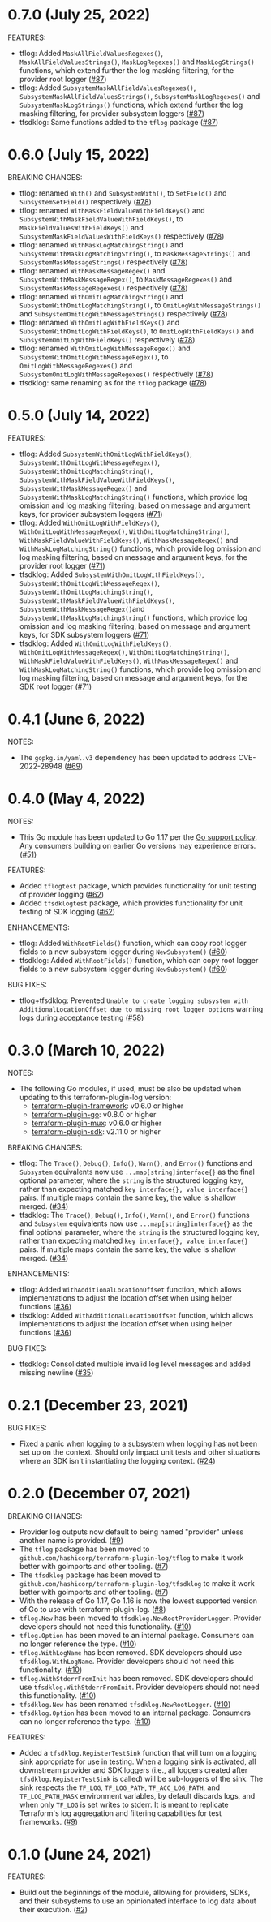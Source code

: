 # 0.7.0 (July 25, 2022)

FEATURES:

* tflog: Added `MaskAllFieldValuesRegexes()`, `MaskAllFieldValuesStrings()`, `MaskLogRegexes()` and `MaskLogStrings()` functions, which extend further the log masking filtering, for the provider root logger ([#87](https://github.com/hashicorp/terraform-plugin-log/issues/87))
* tflog: Added `SubsystemMaskAllFieldValuesRegexes()`, `SubsystemMaskAllFieldValuesStrings()`, `SubsystemMaskLogRegexes()` and `SubsystemMaskLogStrings()` functions, which extend further the log masking filtering, for provider subsystem loggers ([#87](https://github.com/hashicorp/terraform-plugin-log/issues/87))
* tfsdklog: Same functions added to the `tflog` package ([#87](https://github.com/hashicorp/terraform-plugin-log/issues/87))

# 0.6.0 (July 15, 2022)

BREAKING CHANGES:

* tflog: renamed `With()` and `SubsystemWith()`, to `SetField()` and `SubsystemSetField()` respectively ([#78](https://github.com/hashicorp/terraform-plugin-log/issues/78))
* tflog: renamed `WithMaskFieldValueWithFieldKeys()` and `SubsystemWithMaskFieldValueWithFieldKeys()`, to `MaskFieldValuesWithFieldKeys()` and `SubsystemMaskFieldValuesWithFieldKeys()` respectively ([#78](https://github.com/hashicorp/terraform-plugin-log/issues/78))
* tflog: renamed `WithMaskLogMatchingString()` and `SubsystemWithMaskLogMatchingString()`, to `MaskMessageStrings()` and `SubsystemMaskMessageStrings()` respectively ([#78](https://github.com/hashicorp/terraform-plugin-log/issues/78))
* tflog: renamed `WithMaskMessageRegex()` and `SubsystemWithMaskMessageRegex()`, to `MaskMessageRegexes()` and `SubsystemMaskMessageRegexes()` respectively ([#78](https://github.com/hashicorp/terraform-plugin-log/issues/78))
* tflog: renamed `WithOmitLogMatchingString()` and `SubsystemWithOmitLogMatchingString()`, to `OmitLogWithMessageStrings()` and `SubsystemOmitLogWithMessageStrings()` respectively ([#78](https://github.com/hashicorp/terraform-plugin-log/issues/78))
* tflog: renamed `WithOmitLogWithFieldKeys()` and `SubsystemWithOmitLogWithFieldKeys()`, to `OmitLogWithFieldKeys()` and `SubsystemOmitLogWithFieldKeys()` respectively ([#78](https://github.com/hashicorp/terraform-plugin-log/issues/78))
* tflog: renamed `WithOmitLogWithMessageRegex()` and `SubsystemWithOmitLogWithMessageRegex()`, to `OmitLogWithMessageRegexes()` and `SubsystemOmitLogWithMessageRegexes()` respectively ([#78](https://github.com/hashicorp/terraform-plugin-log/issues/78))
* tfsdklog: same renaming as for the `tflog` package ([#78](https://github.com/hashicorp/terraform-plugin-log/issues/78))

# 0.5.0 (July 14, 2022)

FEATURES:

* tflog: Added `SubsystemWithOmitLogWithFieldKeys()`, `SubsystemWithOmitLogWithMessageRegex()`, `SubsystemWithOmitLogMatchingString()`, `SubsystemWithMaskFieldValueWithFieldKeys()`, `SubsystemWithMaskMessageRegex()` and `SubsystemWithMaskLogMatchingString()` functions, which provide log omission and log masking filtering, based on message and argument keys, for provider subsystem loggers ([#71](https://github.com/hashicorp/terraform-plugin-log/issues/71))
* tflog: Added `WithOmitLogWithFieldKeys()`, `WithOmitLogWithMessageRegex()`, `WithOmitLogMatchingString()`, `WithMaskFieldValueWithFieldKeys()`, `WithMaskMessageRegex()` and `WithMaskLogMatchingString()` functions, which provide log omission and log masking filtering, based on message and argument keys, for the provider root logger ([#71](https://github.com/hashicorp/terraform-plugin-log/issues/71))
* tfsdklog: Added `SubsystemWithOmitLogWithFieldKeys()`, `SubsystemWithOmitLogWithMessageRegex()`, `SubsystemWithOmitLogMatchingString()`, `SubsystemWithMaskFieldValueWithFieldKeys()`, `SubsystemWithMaskMessageRegex()`and `SubsystemWithMaskLogMatchingString()` functions, which provide log omission and log masking filtering, based on message and argument keys, for SDK subsystem loggers ([#71](https://github.com/hashicorp/terraform-plugin-log/issues/71))
* tfsdklog: Added `WithOmitLogWithFieldKeys()`, `WithOmitLogWithMessageRegex()`, `WithOmitLogMatchingString()`, `WithMaskFieldValueWithFieldKeys()`, `WithMaskMessageRegex()` and `WithMaskLogMatchingString()` functions, which provide log omission and log masking filtering, based on message and argument keys, for the SDK root logger ([#71](https://github.com/hashicorp/terraform-plugin-log/issues/71))

# 0.4.1 (June 6, 2022)

NOTES:

* The `gopkg.in/yaml.v3` dependency has been updated to address CVE-2022-28948 ([#69](https://github.com/hashicorp/terraform-plugin-log/issues/69))

# 0.4.0 (May 4, 2022)

NOTES:

* This Go module has been updated to Go 1.17 per the [Go support policy](https://golang.org/doc/devel/release.html#policy). Any consumers building on earlier Go versions may experience errors. ([#51](https://github.com/hashicorp/terraform-plugin-log/issues/51))

FEATURES:

* Added `tflogtest` package, which provides functionality for unit testing of provider logging ([#62](https://github.com/hashicorp/terraform-plugin-log/issues/62))
* Added `tfsdklogtest` package, which provides functionality for unit testing of SDK logging ([#62](https://github.com/hashicorp/terraform-plugin-log/issues/62))

ENHANCEMENTS:

* tflog: Added `WithRootFields()` function, which can copy root logger fields to a new subsystem logger during `NewSubsystem()` ([#60](https://github.com/hashicorp/terraform-plugin-log/issues/60))
* tfsdklog: Added `WithRootFields()` function, which can copy root logger fields to a new subsystem logger during `NewSubsystem()` ([#60](https://github.com/hashicorp/terraform-plugin-log/issues/60))

BUG FIXES:

* tflog+tfsdklog: Prevented `Unable to create logging subsystem with AdditionalLocationOffset due to missing root logger options` warning logs during acceptance testing ([#58](https://github.com/hashicorp/terraform-plugin-log/issues/58))

# 0.3.0 (March 10, 2022)

NOTES:

* The following Go modules, if used, must be also be updated when updating to this terraform-plugin-log version:
    * [terraform-plugin-framework](https://github.com/hashicorp/terraform-plugin-framework/blob/main/CHANGELOG.md): v0.6.0 or higher
    * [terraform-plugin-go](https://github.com/hashicorp/terraform-plugin-go/blob/main/CHANGELOG.md): v0.8.0 or higher
    * [terraform-plugin-mux](https://github.com/hashicorp/terraform-plugin-mux/blob/main/CHANGELOG.md): v0.6.0 or higher
    * [terraform-plugin-sdk](https://github.com/hashicorp/terraform-plugin-sdk/blob/main/CHANGELOG.md): v2.11.0 or higher

BREAKING CHANGES:

* tflog: The `Trace()`, `Debug()`, `Info()`, `Warn()`, and `Error()` functions and `Subsystem` equivalents now use `...map[string]interface{}` as the final optional parameter, where the `string` is the structured logging key, rather than expecting matched `key interface{}, value interface{}` pairs. If multiple maps contain the same key, the value is shallow merged. ([#34](https://github.com/hashicorp/terraform-plugin-log/issues/34))
* tfsdklog: The `Trace()`, `Debug()`, `Info()`, `Warn()`, and `Error()` functions and `Subsystem` equivalents now use `...map[string]interface{}` as the final optional parameter, where the `string` is the structured logging key, rather than expecting matched `key interface{}, value interface{}` pairs. If multiple maps contain the same key, the value is shallow merged. ([#34](https://github.com/hashicorp/terraform-plugin-log/issues/34))

ENHANCEMENTS:

* tflog: Added `WithAdditionalLocationOffset` function, which allows implementations to adjust the location offset when using helper functions ([#36](https://github.com/hashicorp/terraform-plugin-log/issues/36))
* tfsdklog: Added `WithAdditionalLocationOffset` function, which allows implementations to adjust the location offset when using helper functions ([#36](https://github.com/hashicorp/terraform-plugin-log/issues/36))

BUG FIXES:

* tfsdklog: Consolidated multiple invalid log level messages and added missing newline ([#35](https://github.com/hashicorp/terraform-plugin-log/issues/35))

# 0.2.1 (December 23, 2021)

BUG FIXES:

* Fixed a panic when logging to a subsystem when logging has not been set up on the context. Should only impact unit tests and other situations where an SDK isn't instantiating the logging context. ([#24](https://github.com/hashicorp/terraform-plugin-log/issues/24))

# 0.2.0 (December 07, 2021)

BREAKING CHANGES:

* Provider log outputs now default to being named "provider" unless another name is provided. ([#9](https://github.com/hashicorp/terraform-plugin-log/issues/9))
* The `tflog` package has been moved to `github.com/hashicorp/terraform-plugin-log/tflog` to make it work better with goimports and other tooling. ([#7](https://github.com/hashicorp/terraform-plugin-log/issues/7))
* The `tfsdklog` package has been moved to `github.com/hashicorp/terraform-plugin-log/tfsdklog` to make it work better with goimports and other tooling. ([#7](https://github.com/hashicorp/terraform-plugin-log/issues/7))
* With the release of Go 1.17, Go 1.16 is now the lowest supported version of Go to use with terraform-plugin-log. ([#8](https://github.com/hashicorp/terraform-plugin-log/issues/8))
* `tflog.New` has been moved to `tfsdklog.NewRootProviderLogger`. Provider developers should not need this functionality. ([#10](https://github.com/hashicorp/terraform-plugin-log/issues/10))
* `tflog.Option` has been moved to an internal package. Consumers can no longer reference the type. ([#10](https://github.com/hashicorp/terraform-plugin-log/issues/10))
* `tflog.WithLogName` has been removed. SDK developers should use `tfsdklog.WithLogName`. Provider developers should not need this functionality. ([#10](https://github.com/hashicorp/terraform-plugin-log/issues/10))
* `tflog.WithStderrFromInit` has been removed. SDK developers should use `tfsdklog.WithStderrFromInit`. Provider developers should not need this functionality. ([#10](https://github.com/hashicorp/terraform-plugin-log/issues/10))
* `tfsdklog.New` has been renamed `tfsdklog.NewRootLogger`. ([#10](https://github.com/hashicorp/terraform-plugin-log/issues/10))
* `tfsdklog.Option` has been moved to an internal package. Consumers can no longer reference the type. ([#10](https://github.com/hashicorp/terraform-plugin-log/issues/10))

FEATURES:

* Added a `tfsdklog.RegisterTestSink` function that will turn on a logging sink appropriate for use in testing. When a logging sink is activated, all downstream provider and SDK loggers (i.e., all loggers created after `tfsdklog.RegisterTestSink` is called) will be sub-loggers of the sink. The sink respects the `TF_LOG`, `TF_LOG_PATH`, `TF_ACC_LOG_PATH`, and `TF_LOG_PATH_MASK` environment variables, by default discards logs, and when only `TF_LOG` is set writes to stderr. It is meant to replicate Terraform's log aggregation and filtering capabilities for test frameworks. ([#9](https://github.com/hashicorp/terraform-plugin-log/issues/9))

# 0.1.0 (June 24, 2021)

FEATURES:

* Build out the beginnings of the module, allowing for providers, SDKs, and their subsystems to use an opinionated interface to log data about their execution. ([#2](https://github.com/hashicorp/terraform-plugin-log/issues/2))
